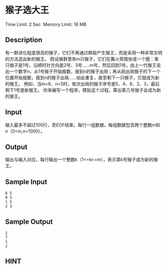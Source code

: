 # 猴子选大王
Time Limit: 2 Sec  Memory Limit: 16 MB


## Description
有一群进化程度很高的猴子，它们不再通过群殴产生猴王，而是采用一种非常文明的方法选出新的猴王。
假设猴群里有m只猴子，它们在篝火旁围坐成一个圈：某只猴子是1号，沿顺时针方向是2号、3号……m号，然后回到1号。由上一代猴王说出一个数字n，从1号猴子开始报数，报到n的猴子出局；再从刚出局猴子的下一个位置开始报数，报到n的猴子出局……如此重复，直至剩下一只猴子，它就成为新的猴王。
例如，当m=6、n=5时，依次出局的猴子序号是5、4、6、2、3，最后剩下1号是新猴王。
你来编写一个程序，模拟这个过程，算出第几号猴子会成为新的猴王。


## Input
输入最多不超过100行，至EOF结束。每行一组数据，每组数据包含两个整数m和n（0<m,n<1000）。


## Output
输出与输入对应，每行输出一个整数k（1<=k<=m），表示第k号猴子成为新的猴王。


## Sample Input
```
6 5
8 3
1 5
2 3

```
## Sample Output
```
1
7
1
2

```

## HINT

